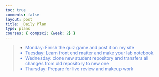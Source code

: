 ```yaml
---
toc: true
comments: false
layout: post
title:  Daily Plan  
type: plans
courses: { compsci: {week: 2} }
---
```


> -  <font color="#567DDA">Monday: Finish the quiz game and post it on my site <font>
> - <font color="#567DDA">Tuesday: Learn front end matter and make your lab notebook. <font>
> - <font color="#567DDA">Wednesday: clone new student repository and transfers all changes from old repository to new one <font>
> - <font color="#567DDA"> Thursday: Prepare for live review and makeup work <font>